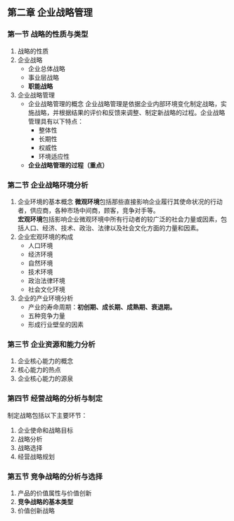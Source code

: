 ## 第二章 企业战略管理
### 第一节 战略的性质与类型
1. 战略的性质
2. 企业战略
    - 企业总体战略
    - 事业层战略
    - **职能战略**
3. 企业战略管理
    - 企业战略管理的概念
        企业战略管理是依据企业内部环境变化制定战略，实施战略，并根据结果的评价和反馈来调整、制定新战略的过程。企业战略管理具有以下特点：  
        - 整体性
        - 长期性
        - 权威性
        - 环境适应性
    - **企业战略管理的过程（重点）**
### 第二节 企业战略环境分析
1. 企业环境的基本概念
    **微观环境**包括那些直接影响企业履行其使命状况的行动者，供应商，各种市场中间商，顾客，竞争对手等。  
    **宏观环境**包括影响企业微观环境中所有行动者的较广泛的社会力量或因素，包括人口、经济、技术、政治、法律以及社会文化方面的力量和因素。
2. 企业宏观环境的构成  
    - 人口环境
    - 经济环境  
    - 自然环境  
    - 技术环境  
    - 政治法律环境  
    - 社会文化环境  
3. 企业的产业环境分析  
    - 产业的寿命周期：**初创期、成长期、成熟期、衰退期。**  
    - 五种竞争力量
    - 形成行业壁垒的因素  
### 第三节 企业资源和能力分析
1. 企业核心能力的概念  
2. 核心能力的热点  
3. 企业核心能力的源泉  
### 第四节 经营战略的分析与制定
制定战略包括以下主要环节：
1. 企业使命和战略目标
2. 战略分析  
3. 战略选择  
4. 经营战略规划  
### 第五节 竞争战略的分析与选择
1. 产品的价值属性与价值创新  
2. **竞争战略的基本类型**  
3. 价值创新战略